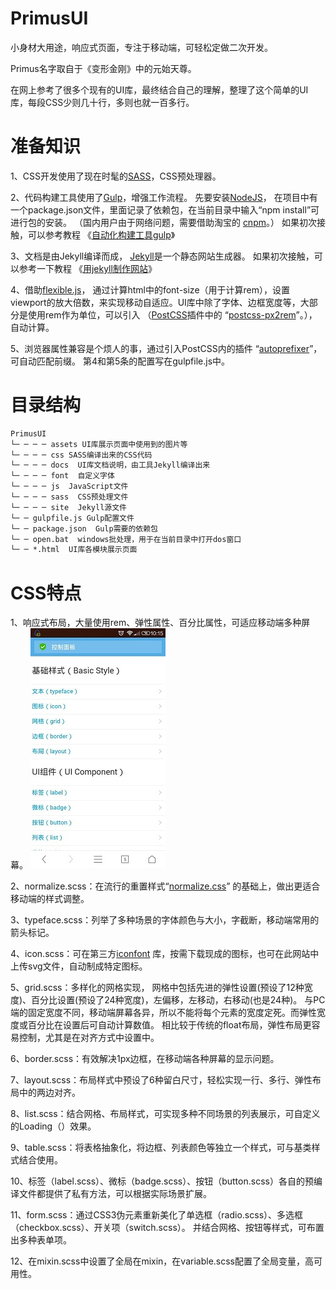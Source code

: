 # PrimusUI
小身材大用途，响应式页面，专注于移动端，可轻松定做二次开发。

Primus名字取自于《变形金刚》中的元始天尊。

在网上参考了很多个现有的UI库，最终结合自己的理解，整理了这个简单的UI库，每段CSS少则几十行，多则也就一百多行。

# 准备知识
1、CSS开发使用了现在时髦的<a href="http://sass-lang.com/" target="_blank">SASS</a>，CSS预处理器。

2、代码构建工具使用了<a href="http://gulpjs.com/" target="_blank">Gulp</a>，增强工作流程。
先要安装<a href="https://nodejs.org/en/" target="_blank">NodeJS</a>，
在项目中有一个package.json文件，里面记录了依赖包，在当前目录中输入“npm install”可进行包的安装。
（国内用户由于网络问题，需要借助淘宝的
<a href="https://npm.taobao.org/" target="_blank">cnpm</a>。）
如果初次接触，可以参考教程
《<a href="http://www.cnblogs.com/strick/p/5151714.html" target="_blank">自动化构建工具gulp</a>》

3、文档是由Jekyll编译而成，
<a href="http://jekyllrb.com/" target="_blank">Jekyll</a>是一个静态网站生成器。
如果初次接触，可以参考一下教程
《<a href="http://www.cnblogs.com/strick/p/5448570.html" target="_blank">用jekyll制作网站</a>》

4、借助<a href="https://github.com/amfe/lib-flexible" target="_blank">flexible.js</a>，
通过计算html中的font-size（用于计算rem），设置viewport的放大倍数，来实现移动自适应。UI库中除了字体、边框宽度等，大部分是使用rem作为单位，可以引入
（<a href="http://postcss.org/" target="_blank">PostCSS</a>插件中的
“<a href="https://www.npmjs.com/package/px2rem" target="_blank">postcss-px2rem</a>”。），自动计算。

5、浏览器属性兼容是个烦人的事，通过引入PostCSS内的插件
“<a href="https://www.npmjs.com/package/autoprefixer" target="_blank">autoprefixer</a>”，可自动匹配前缀。
第4和第5条的配置写在gulpfile.js中。

# 目录结构
```html
PrimusUI
└─ ─ ─ ─ assets UI库展示页面中使用到的图片等
└─ ─ ─ ─ css SASS编译出来的CSS代码
└─ ─ ─ ─ docs  UI库文档说明，由工具Jekyll编译出来
└─ ─ ─ ─ font  自定义字体
└─ ─ ─ ─ js  JavaScript文件
└─ ─ ─ ─ sass  CSS预处理文件
└─ ─ ─ ─ site  Jekyll源文件
└─ ─ gulpfile.js Gulp配置文件
└─ ─ package.json  Gulp需要的依赖包
└─ ─ open.bat  windows批处理，用于在当前目录中打开dos窗口
└─ ─ *.html  UI库各模块展示页面
```

# CSS特点
1、响应式布局，大量使用rem、弹性属性、百分比属性，可适应移动端多种屏幕。
<img src="assets/img/default.jpg"/>

2、normalize.scss：在流行的重置样式“<a href="https://necolas.github.io/normalize.css/" target="_blank">normalize.css</a>”
的基础上，做出更适合移动端的样式调整。

3、typeface.scss：列举了多种场景的字体颜色与大小，字截断，移动端常用的箭头标记。

4、icon.scss：可在第三方<a href="http://www.iconfont.cn/" target="_blank">iconfont</a>
库，按需下载现成的图标，也可在此网站中上传svg文件，自动制成特定图标。

5、grid.scss：多样化的网格实现，
网格中包括先进的弹性设置(预设了12种宽度)、百分比设置(预设了24种宽度)，左偏移，左移动，右移动(也是24种)。
与PC端的固定宽度不同，移动端屏幕各异，所以不能将每个元素的宽度定死。而弹性宽度或百分比在设置后可自动计算数值。
相比较于传统的float布局，弹性布局更容易控制，尤其是在对齐方式中设置中。

6、border.scss：有效解决1px边框，在移动端各种屏幕的显示问题。

7、layout.scss：布局样式中预设了6种留白尺寸，轻松实现一行、多行、弹性布局中的两边对齐。

8、list.scss：结合网格、布局样式，可实现多种不同场景的列表展示，可自定义的Loading（）效果。

9、table.scss：将表格抽象化，将边框、列表颜色等独立一个样式，可与基类样式结合使用。

10、标签（label.scss）、微标（badge.scss）、按钮（button.scss）各自的预编译文件都提供了私有方法，可以根据实际场景扩展。

11、form.scss：通过CSS3伪元素重新美化了单选框（radio.scss）、多选框（checkbox.scss）、开关项（switch.scss）。
并结合网格、按钮等样式，可布置出多种表单项。

12、在mixin.scss中设置了全局在mixin，在variable.scss配置了全局变量，高可用性。





